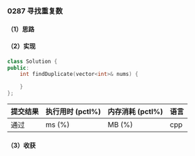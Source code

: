 ### 0287 寻找重复数

#### （1）思路

#### （2）实现

```cpp
class Solution {
public:
    int findDuplicate(vector<int>& nums) {

    }
};
```

| 提交结果 | 执行用时 (pctl%) | 内存消耗 (pctl%) | 语言 |
|:---------|:-----------------|:-----------------|:-----|
| 通过     |  ms (%)   |  MB (%)  | cpp  |

#### （3）收获
